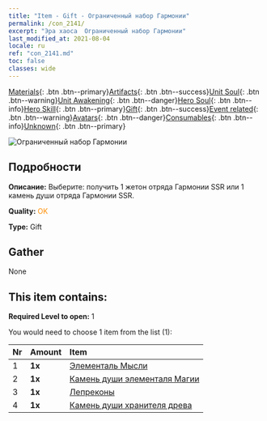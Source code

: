 ```yaml
---
title: "Item - Gift - Ограниченный набор Гармонии"
permalink: /con_2141/
excerpt: "Эра хаоса  Ограниченный набор Гармонии"
last_modified_at: 2021-08-04
locale: ru
ref: "con_2141.md"
toc: false
classes: wide
---
```

 [Materials](/ItemsRU/){: .btn .btn--primary}[Artifacts](/ItemsRU/Artifacts/){: .btn .btn--success}[Unit Soul](/ItemsRU/UnitSoul/){: .btn .btn--warning}[Unit Awakening](/ItemsRU/UnitAwakening/){: .btn .btn--danger}[Hero Soul](/ItemsRU/HeroSoul/){: .btn .btn--info}[Hero Skill](/ItemsRU/HeroSkill/){: .btn .btn--primary}[Gift](/ItemsRU/Gift/){: .btn .btn--success}[Event related](/ItemsRU/Events/){: .btn .btn--warning}[Avatars](/ItemsRU/Avatars/){: .btn .btn--danger}[Consumables](/ItemsRU/Consumables/){: .btn .btn--info}[Unknown](/ItemsRU/Unknown/){: .btn .btn--primary}

 ![Ограниченный набор Гармонии](/images/t/i_994007.png)

## Подробности
 **Описание:** Выберите: получить 1 жетон отряда Гармонии SSR или 1 камень души отряда Гармонии SSR.

 **Quality:** <span style="color: #FF8C00">OK</span>

 **Type:** Gift

## Gather

  None

## This item contains:

 **Required Level to open:** 1

 You would need to choose 1 item from the list (1):

  | Nr | Amount |     Item    |
  |:---|:-------|:------------|
  | 1 |  **1x** | [Элементаль Мысли](/ItemsRU/unt_267/) |  | 
  | 2 |  **1x** | [Камень души элементаля Магии](/ItemsRU/unt_347/) |  | 
  | 3 |  **1x** | [Лепреконы](/ItemsRU/unt_270/) |  | 
  | 4 |  **1x** | [Камень души хранителя древа](/ItemsRU/unt_349/) |  | 
